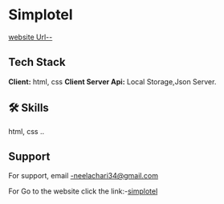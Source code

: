 # Simplotel



[website Url--](https://simplotelpvtd.netlify.app/)

## Tech Stack
**Client:** html, css
**Client Server Api:** Local Storage,Json Server.
## 🛠 Skills
html, css ..



## Support
For support, email -neelachari34@gmail.com 

For Go to the website click the link:-[simplotel](https://simplotelpvtd.netlify.app/)


 
 
 
 
 


 
